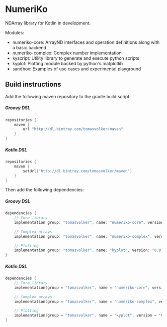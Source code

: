 # NumeriKo

NDArray library for Kotlin in development.

Modules:

- numeriko-core: ArrayND interfaces and operation definitions along with a basic backend
- numeriko-complex: Complex number implementation
- kyscript: Utility library to generate and execute python scripts
- kyplot: Plotting module backed by python's matplotlib
- sandbox: Examples of use cases and experimental playground

## Build instructions

Add the following maven repository to the gradle build script:

##### Groovy DSL
```groovy
repositories {
    maven {
        url "http://dl.bintray.com/tomasvolker/maven"
    }
}
```
##### Kotlin DSL
```kotlin
repositories {
    maven {
        setUrl("http://dl.bintray.com/tomasvolker/maven")
    }
}
```

Then add the following dependencies:

##### Groovy DSL
```groovy
dependencies {
    // Core library
    implementation group: "tomasvolker", name: "numeriko-core", version: "0.0.1"
    
    // Complex arrays
    implementation group: "tomasvolker", name: "numeriko-complex", version: "0.0.1"
        
    // Plotting
    implementation group: "tomasvolker", name: "kyplot", version: "0.0.1"
}

```
##### Kotlin DSL
```kotlin
dependencies {
    // Core library
    implementation(group = "tomasvolker", name = "numeriko-core", version = "0.0.1")
    
    // Complex arrays
    implementation(group = "tomasvolker", name = "numeriko-complex", version = "0.0.1")
    
    // Plotting
    implementation(group = "tomasvolker", name = "kyplot", version = "0.0.1")
}
```

